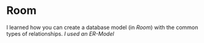 # Room
I learned how you can create a database model (in *Room*) with the common types of relationships. *I used an ER-Model*
